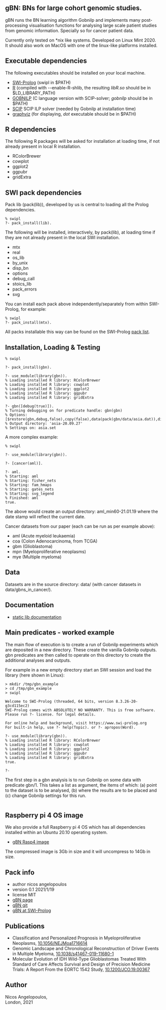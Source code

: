 ## gBN: BNs for large cohort genomic studies.

gBN runs the BN learning algorithm Gobnilp and implements many post-processing
visualisation functions for analysing large scale patient studies from genomic information.
Specially so for cancer patient data.

Currently only tested on *nix like systems. Developed on Linux Mint 2020.\
It should also work on MacOS with one of the linux-like platforms installed.

## Executable dependencies

The following executables should be installed on your local machine.

* [SWI-Prolog](https://www.swi-prolog.org/) (swipl in $PATH)
* [R](https://www.r-project.org/) (compiled with --enable-R-shlib, the resulting _libR.so_ should be in $LD_LIBRARY_PATH)
* [GOBNILP](http://www.cs.york.ac.uk/aig/sw/gobnilp/) (C language version with SCIP-solver; _gobnilp_ should be in $PATH)
* [SCIP](https://scipopt.org/) SCIP ILP solver (needed by Gobnilp at installation time)
* [graphviz](https://graphviz.org/) (for displaying, _dot_ executable should be in $PATH)

## R dependencies 

The following R packages will be asked for installation at loading time,
if not already present in local R installation.

* RColorBrewer
* cowplot
* ggplot2
* ggpubr
* gridExtra

## SWI pack dependencies


Pack lib (pack(lib)), developed by us is central to loading all the Prolog dependencies.

```
% swipl
?- pack_install(lib).
```

The following will be installed, interactively, by pack(lib), at loading time if they are not 
already present in the local SWI installation. 

* mtx
* real
* os\_lib
* by\_unix
* disp\_bn
* options
* debug\_call
* stoics\_lib
* pack\_errors
* svg

You can install each pack above independently/separately from within SWI-Prolog, for example: 

```
% swipl
?- pack_install(mtx).
```

All packs installable this way can be found on the SWI-Prolog [pack list](https://www.swi-prolog.org/pack/list).

## Installation, Loading & Testing

```
% swipl

?- pack_install(gbn).

?- use_module(library(gbn)).
% Loading installed R library: RColorBrewer
% Loading installed R library: cowplot
% Loading installed R library: ggplot2
% Loading installed R library: ggpubr
% Loading installed R library: gridExtra

?- gbn([debug(true)]).
% Turning debugging on for predicate handle: gbn(gbn)
% Options: [$restore(gbn,debug,false),copy(false),data(pack(gbn/data/asia.dat)),display_dot(svg),odir(_33202),std_output(std_file)]
% Output directory: 'asia-20.09.27'
% Settings on: asia.set
```

A more complex example: 
```
% swipl

?- use_module(library(gbn)).

?- [cancer(aml)].

?- aml.
% Starting: aml
% Starting: fisher_nets
% Starting: fam_hmaps
% Starting: gates_nets
% Starting: svg_legend
% Finished: aml
true.
```

The above would create an output directory: aml_min60-21.01.19 where the date stamp will reflect
the current date.

Cancer datasets from our paper (each can be run as per example above): 
* aml (Acute myeloid leukaemia)
* coa (Colon Adenocarcinoma, from TCGA)
* gbm (Glioblastoma)
* mpn (Myeloproliferative neoplasms)
* mye (Multiple myeloma)

## Data

Datasets are in the source directory: data/ (with cancer datasets in data/gbns_in_cancer/).

## Documentation

* [static lib documentation](http://stoics.org.uk/~nicos/sware/gbn/doc/html/gbn.html)

## Main predicates - worked example

The main flow of execution is to create a run of Gobnilp experiments which are deposited in a new directory.
These create the vanilla Gobnilp outputs. gbn predicates are then called to operate on this directory to 
create the additional analyses and outputs.

For example in a new empty directory start an SWI session and load the library (here shown in Linux):
```
> mkdir /tmp/gbn_example
> cd /tmp/gbn_example
> swipl 

Welcome to SWI-Prolog (threaded, 64 bits, version 8.3.26-20-g3cd115ec2)
SWI-Prolog comes with ABSOLUTELY NO WARRANTY. This is free software.
Please run ?- license. for legal details.

For online help and background, visit https://www.swi-prolog.org
For built-in help, use ?- help(Topic). or ?- apropos(Word).

?- use_module(library(gbn)).
% Loading installed R library: RColorBrewer
% Loading installed R library: cowplot
% Loading installed R library: ggplot2
% Loading installed R library: ggpubr
% Loading installed R library: gridExtra
true.

?- 
```

The first step in a gbn analysis is to run Gobnilp on some data with predicate gbn/1. This takes a list as argument, 
the items of which: (a) point to the dataset is to be analysed, (b) where the results are to be placed and (c) change
Gobnilp settings for this run.

```

```




## Raspberry pi 4 OS image

We also provide a full Raspberry pi 4 OS which has all dependencies installed within an Ubuntu 20.10 operating system.

* [gBN Rasp4 image](http://stoics.org.uk/~nicos/sware/gbn/gbn_image.html)

The compressed image is 3Gb in size and it will uncompress to 14Gb in size.

## Pack info

* author nicos angelopoulos
* version  0.1 2021/1/19
* license MIT
* [gBN page](http://stoics.org.uk/~nicos/sware/gbn/)
* [gBN git](https://github.com/nicos-angelopoulos/gbn)
* [gBN at SWI-Prolog](https://www.swi-prolog.org/pack/list?p=gbn)

## Publications

* Classification and Personalized Prognosis in Myeloproliferative Neoplasms, [10.1056/NEJMoa1716614](http://dx.doi.org/10.1056/NEJMoa1716614)
* Genomic Landscape and Chronological Reconstruction of Driver Events in Multiple Myeloma, [10.1038/s41467-019-11680-1](https://doi.org/10.1038/s41467-019-11680-1)
* Molecular Evolution of IDH Wild-Type Glioblastomas Treated With Standard of Care Affects Survival and Design of Precision Medicine Trials: A Report From the EORTC 1542 Study, [10.1200/JCO.19.00367](https://ascopubs.org/doi/abs/10.1200/JCO.19.00367)

## Author

Nicos Angelopoulos,\
London, 2021
